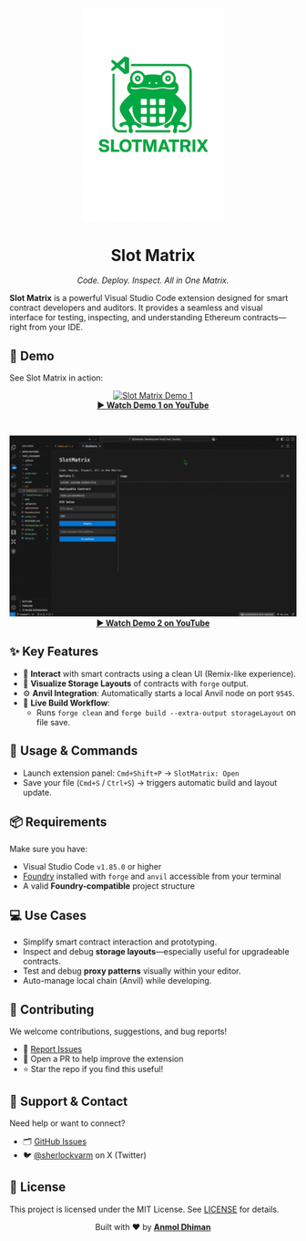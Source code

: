 <p align="center">
  <img src="./assets/slotmatrix-logo.png" alt="Slot Matrix Logo" width="250"/>
</p>

<h1 align="center">Slot Matrix</h1>

<p align="center">
  <em>Code. Deploy. Inspect. All in One Matrix.</em>
</p>

**Slot Matrix** is a powerful Visual Studio Code extension designed for smart contract developers and auditors. It provides a seamless and visual interface for testing, inspecting, and understanding Ethereum contracts—right from your IDE.

## 🎥 Demo

See Slot Matrix in action:

<p align="center">
  <a href="https://www.youtube.com/watch?v=c3Jfdv1Szv0" target="_blank">
    <img src="./assets/demo1.gif" alt="Slot Matrix Demo 1" />
  </a>
  <br/>
  <strong><a href="https://www.youtube.com/watch?v=c3Jfdv1Szv0" target="_blank">▶ Watch Demo 1 on YouTube</a></strong>
</p>

<br/>

<p align="center">
  <a href="https://www.youtube.com/watch?v=s29JBp9ZCjc" target="_blank">
    <img src="./assets/demo2.gif" alt="Slot Matrix Demo 2" />
  </a>
  <br/>
  <strong><a href="https://www.youtube.com/watch?v=s29JBp9ZCjc" target="_blank">▶ Watch Demo 2 on YouTube</a></strong>
</p>

## ✨ Key Features

- 🧪 **Interact** with smart contracts using a clean UI (Remix-like experience).
- 🧠 **Visualize Storage Layouts** of contracts with `forge` output.
- ⚙️ **Anvil Integration**: Automatically starts a local Anvil node on port `9545`.
- 💾 **Live Build Workflow**:
  - Runs `forge clean` and `forge build --extra-output storageLayout` on file save.

## 🚀 Usage & Commands

- Launch extension panel: `Cmd+Shift+P` → `SlotMatrix: Open`
- Save your file (`Cmd+S` / `Ctrl+S`) → triggers automatic build and layout update.

## 📦 Requirements

Make sure you have:

- Visual Studio Code `v1.85.0` or higher
- [Foundry](https://book.getfoundry.sh/) installed with `forge` and `anvil` accessible from your terminal
- A valid **Foundry-compatible** project structure

## 💻 Use Cases

- Simplify smart contract interaction and prototyping.
- Inspect and debug **storage layouts**—especially useful for upgradeable contracts.
- Test and debug **proxy patterns** visually within your editor.
- Auto-manage local chain (Anvil) while developing.

## 🙌 Contributing

We welcome contributions, suggestions, and bug reports!

- 🐞 [Report Issues](https://github.com/Anmol-Dhiman/SlotMatrix/issues)
- 🌱 Open a PR to help improve the extension
- ⭐ Star the repo if you find this useful!

## 💬 Support & Contact

Need help or want to connect?

- 🗂 [GitHub Issues](https://github.com/Anmol-Dhiman/SlotMatrix/issues)
- 🐦 [@sherlockvarm](https://x.com/sherlockvarm) on X (Twitter)

## 📄 License

This project is licensed under the MIT License. See [LICENSE](./LICENSE) for details.

<p align="center">
  Built with ❤️ by <strong><a href="https://github.com/Anmol-Dhiman">Anmol Dhiman</a></strong>
</p>
